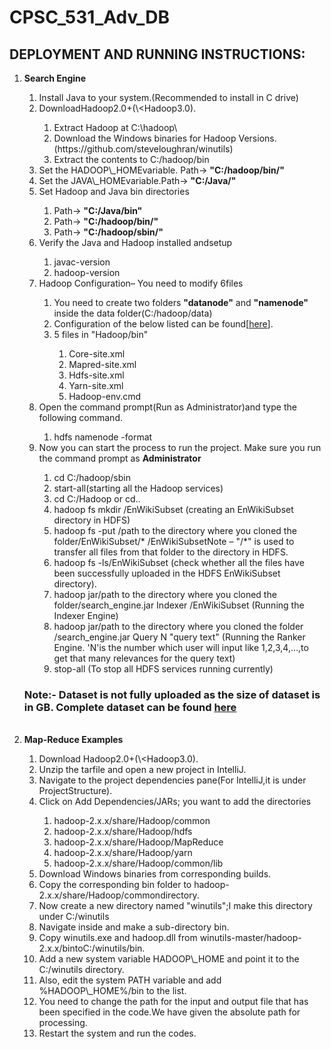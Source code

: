 # CPSC_531_Adv_DB
## DEPLOYMENT AND RUNNING INSTRUCTIONS:

<ol>
      <li><b>Search Engine</b></li>
      <ol>
        <li>Install Java to your system.(Recommended to install in C drive)</li>
        <li>DownloadHadoop2.0+(\&lt;Hadoop3.0).</li>
        <ol>
          <li>Extract Hadoop at C:\hadoop\</li>
          <li>Download the Windows binaries for Hadoop Versions.(https://github.com/steveloughran/winutils)</li>
          <li>Extract the contents to C:/hadoop/bin</li>
        </ol>
        <li>Set the HADOOP\_HOMEvariable. Path-> <b>"C:/hadoop/bin/"</b></li>
        <li>Set the JAVA\_HOMEvariable.Path-> <b>"C:/Java/"</b></li>
        <li>Set Hadoop and Java bin directories</li>
        <ol>
          <li>Path-> <b>"C:/Java/bin"</b></li>
          <li>Path-> <b>"C:/hadoop/bin/"</b></li>
          <li>Path-> <b>"C:/hadoop/sbin/"</b></li>
        </ol>
        <li>Verify the Java and Hadoop installed andsetup</li>
        <ol>
          <li>javac-version</li>
          <li>hadoop-version</li>
        </ol>
        <li>Hadoop Configuration– You need to modify 6files</li>
        <ol>
          <li>
            You need to create two folders <b>"datanode"</b> and
            <b>"namenode"</b> inside the data folder(C:/hadoop/data)
          </li>
          <li>
            Configuration of the below listed can be found[<a
              href="https://drive.google.com/drive/folders/1VDGJ-iO7BRlmHXoE28ARVrezPZ7jrC5E?usp=share_link"
              >here</a>].
          </li>
          <li>5 files in "Hadoop/bin"</li>
          <ol>
            <li>Core-site.xml</li>
            <li>Mapred-site.xml</li>
            <li>Hdfs-site.xml</li>
            <li>Yarn-site.xml</li>
            <li>Hadoop-env.cmd</li>
          </ol>
        </ol>
        <li>
          Open the command prompt(Run as Administrator)and type the following command.
        </li>
        <ol>
          <li>hdfs namenode -format</li>
        </ol>
        <li>
          Now you can start the process to run the project. Make sure you run the command prompt as
          <b>Administrator</b>
        </li>
        <ol>
          <li>cd C:/hadoop/sbin</li>
          <li>start-all(starting all the Hadoop services)</li>
          <li>cd C:/Hadoop or cd..</li>
          <li>
            hadoop fs mkdir /EnWikiSubset (creating an EnWikiSubset directory in HDFS)
          </li>
          <li>
            hadoop fs -put /path to the directory where you cloned the folder/EnWikiSubset/*
            /EnWikiSubsetNote – "/*" is used to transfer all files from that
            folder to the directory in HDFS.
          </li>
          <li>
            hadoop fs -ls/EnWikiSubset (check whether all the files have been successfully uploaded in the HDFS EnWikiSubset directory).
          </li>
          <li>
            hadoop jar/path to the directory where you cloned the folder/search_engine.jar Indexer /EnWikiSubset (Running the Indexer Engine)
          </li>
          <li>
            hadoop jar/path to the directory where you cloned the folder
            /search_engine.jar Query N "query text" (Running the Ranker Engine.
            'N'is the number which user will input like 1,2,3,4,…,to get that many relevances for
            the query text)
          </li>
          <li>stop-all (To stop all HDFS services running currently)</li>
        </ol>
      </ol>
      <h3>Note:- Dataset is not fully uploaded as the size of dataset is in GB. Complete dataset can be found <a href="https://drive.google.com/drive/folders/1-Tr3EJpSogf4ysgL17csd-U_gsB0-zwJ?usp=sharing">here</a></h3>
      <br>
      <li><b>Map-Reduce Examples</b></li>
      <ol>
        <li>Download Hadoop2.0+(\&lt;Hadoop3.0).</li>
        <li>Unzip the tarfile and open a new project in IntelliJ.</li>
        <li>
          Navigate to the project dependencies pane(For IntelliJ,it is under ProjectStructure).
        </li>
        <li>Click on Add Dependencies/JARs; you want to add the directories</li>
        <ol>
          <li>hadoop-2.x.x/share/Hadoop/common</li>
          <li>hadoop-2.x.x/share/Hadoop/hdfs</li>
          <li>hadoop-2.x.x/share/Hadoop/MapReduce</li>
          <li>hadoop-2.x.x/share/Hadoop/yarn</li>
          <li>hadoop-2.x.x/share/Hadoop/common/lib</li>
        </ol>
        <li>Download Windows binaries from corresponding builds.</li>
        <li>
          Copy the corresponding bin folder to hadoop-2.x.x/share/Hadoop/commondirectory.
        </li>
        <li>
          Now create a new directory named "winutils";I make this directory under C:/winutils
        </li>
        <li>Navigate inside and make a sub-directory bin.</li>
        <li>
          Copy winutils.exe and hadoop.dll from winutils-master/hadoop-2.x.x/bintoC:/winutils/bin.
        </li>
        <li>
          Add a new system variable HADOOP\_HOME and point it to the C:/winutils directory.
        </li>
        <li>
          Also, edit the system PATH variable and add %HADOOP\_HOME%/bin to the list.
        </li>
        <li>
          You need to change the path for the input and output file that has
          been specified in the code.We have given the absolute path for processing.
        </li>
        <li>Restart the system and run the codes.</li>
      </ol>
    </ol>
